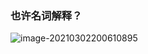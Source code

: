 ### 也许名词解释？

![image-20210302200610895](https://cyzblog.oss-cn-beijing.aliyuncs.com/image-20210302200610895.png)